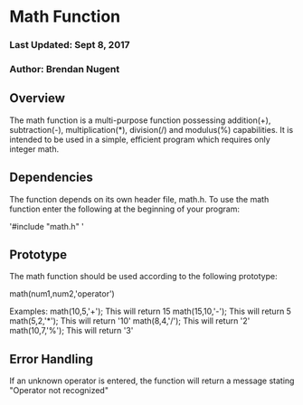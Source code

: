 # Math Function
### Last Updated: Sept 8, 2017
### Author: Brendan Nugent

## Overview
The math function is a multi-purpose function possessing addition(+), subtraction(-), multiplication(*), division(/) and modulus(%) capabilities. It is intended to be used in a simple, efficient program which requires only integer math.
## Dependencies
The function depends on its own header file, math.h. To use the math function enter the following at the beginning of your program:

'#include "math.h" '


## Prototype
The math function should be used according to the following prototype:

math(num1,num2,'operator')

Examples:
math(10,5,'+'); This will return 15
math(15,10,'-'); This will return 5
math(5,2,'*'); This will return '10'
math(8,4,'/'); This will return '2'
math(10,7,'%'); This will return '3'

## Error Handling
If an unknown operator is entered, the function will return a message stating "Operator not recognized"